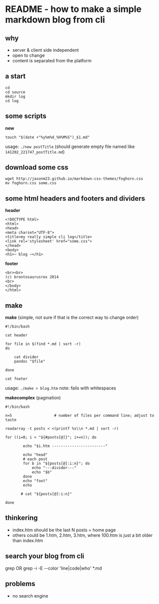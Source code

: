 # README - how to make a simple markdown blog from cli

## why
* server & client side independent
* open to change
* content is separated from the platform

## a start
    cd
    cd source
    mkdir log
    cd log

## some scripts

**new**

    touch "$(date +"%y%m%d_%H%M%S")_$1.md"
    
usage: `./new postTitle` (should generate empty file named like `141202_221747_postTitle.md`) 

## download some css

    wget http://jasonm23.github.io/markdown-css-themes/foghorn.css
    mv foghorn.css some.css

## some html headers and footers and dividers

**header**

    <!DOCTYPE html>
    <html>
    <head>
    <meta charset="UTF-8">
    <title>my really simple cli log</title>
    <link rel='stylesheet' href="some.css">
    </head>
    <body>
    <h1>~ blog ~</h1>

**footer**

    <br><br>
    (c) brontosaurusrex 2014
    <br>
    </body>
    </html>
    
## make

**make** (simple, not sure if that is the correct way to change order)

    #!/bin/bash

    cat header

    for file in $(find *.md | sort -r)
    do

        cat divider
        pandoc "$file"

    done

    cat footer
    
usage: `./make > blog.htm`
note: fails with whitespaces 

**makecomplex** (pagination) 

    #!/bin/bash
    
    n=5                   # number of files per command line; adjust to taste
    
    readarray -t posts < <(printf %s\\n *.md | sort -r)
    
    for ((i=0; i < "${#posts[@]}"; i+=n)); do
    
            echo "$i.htm ------------------------"
    
            echo "head"
            # each post
            for b in "${posts[@]:i:n}"; do
                echo "---divider---"
                echo "$b" 
            done
            echo "foot"
            echo
            
           # cat "${posts[@]:i:n}"
            
    done




    


## thinkering
* index.htm should be the last N posts = home page
* others could be 1.htm, 2.htm, 3.htm, where 100.htm is just a bit older than index.htm

    
## search your blog from cli
grep OR
    grep -i -E --color 'line|code|who' *.md

## problems

* no search engine

